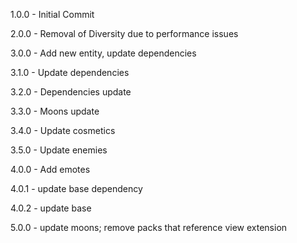 1.0.0 - Initial Commit

2.0.0 - Removal of Diversity due to performance issues

3.0.0 - Add new entity, update dependencies

3.1.0 - Update dependencies

3.2.0 - Dependencies update

3.3.0 - Moons update

3.4.0 - Update cosmetics

3.5.0 - Update enemies

4.0.0 - Add emotes

4.0.1 - update base dependency

4.0.2 - update base

5.0.0 - update moons; remove packs that reference view extension

